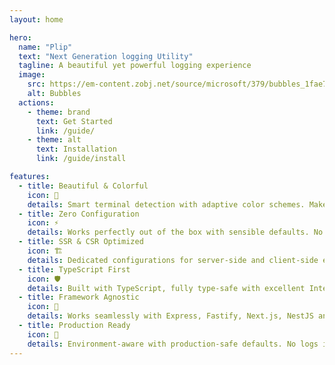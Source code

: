 ```yaml
---
layout: home

hero:
  name: "Plip"
  text: "Next Generation logging Utility"
  tagline: A beautiful yet powerful logging experience
  image:
    src: https://em-content.zobj.net/source/microsoft/379/bubbles_1fae7.png
    alt: Bubbles
  actions:
    - theme: brand
      text: Get Started
      link: /guide/
    - theme: alt
      text: Installation
      link: /guide/install

features:
  - title: Beautiful & Colorful
    icon: 🌈
    details: Smart terminal detection with adaptive color schemes. Makes logs beautiful and easy to read.
  - title: Zero Configuration
    icon: ⚡
    details: Works perfectly out of the box with sensible defaults. No setup required to get started.
  - title: SSR & CSR Optimized
    icon: 🏗️
    details: Dedicated configurations for server-side and client-side environments with rich visual features.
  - title: TypeScript First
    icon: 🛡️
    details: Built with TypeScript, fully type-safe with excellent IntelliSense support.
  - title: Framework Agnostic
    icon: 🔧
    details: Works seamlessly with Express, Fastify, Next.js, NestJS and any Node.js application.
  - title: Production Ready
    icon: 🚀
    details: Environment-aware with production-safe defaults. No logs in production unless explicitly enabled.
---
```

